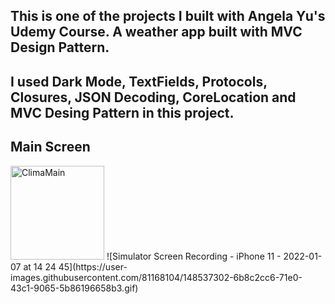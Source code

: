 ## This is one of the projects I built with Angela Yu's Udemy Course. A weather app built with MVC Design Pattern.

## I used Dark Mode, TextFields, Protocols, Closures, JSON Decoding, CoreLocation and MVC Desing Pattern in this project.

## Main Screen

<img title="main" src="https://i.ibb.co/yRY6cyx/Clima-App-Screenshot.png" alt="ClimaMain" width="150" />
![Simulator Screen Recording - iPhone 11 - 2022-01-07 at 14 24 45](https://user-images.githubusercontent.com/81168104/148537302-6b8c2cc6-71e0-43c1-9065-5b86196658b3.gif)
